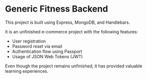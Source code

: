 # Generic Fitness Backend

This project is built using Express, MongoDB, and Handlebars.

It is an unfinished e-commerce project with the following features:
- User registration
- Password reset via email
- Authentication flow using Passport
- Usage of JSON Web Tokens (JWT)

Even though the project remains unfinished, it has provided valuable learning experiences.


